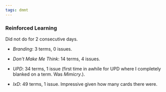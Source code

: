 ```yaml
---
tags: dmmt
---
```


### Reinforced Learning

Did not do for 2 consecutive days.

* *Branding*: 3 terms, 0 issues.

* *Don't Make Me Think*: 14 terms, 4 issues.

* *UPD*: 34 terms, 1 issue (first time in awhile for UPD where I completely blanked on a term. Was *Mimicry*.).

* *IxD*: 49 terms, 1 issue. Impressive given how many cards there were.
